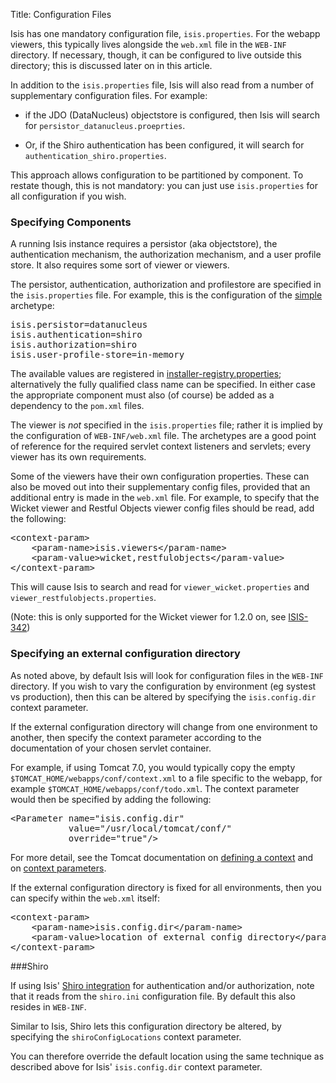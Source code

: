 Title: Configuration Files

Isis has one mandatory configuration file, `isis.properties`.  For the webapp viewers, this typically lives alongside the `web.xml` file in the `WEB-INF` directory.  If necessary, though, it can be configured to live outside this directory; this is discussed later on in this article.

In addition to the `isis.properties` file, Isis will also read from a number of supplementary configuration files.  For example:

* if the JDO (DataNucleus) objectstore is configured, then Isis will search for `persistor_datanucleus.proeprties`.

* Or, if the Shiro authentication has been configured, it will search for `authentication_shiro.properties`.

This approach allows configuration to be partitioned by component.  To restate though, this is not mandatory: you can just use `isis.properties` for all configuration if you wish.

### Specifying Components

A running Isis instance requires a persistor (aka objectstore), the authentication mechanism, the authorization mechanism, and a user profile store.  It also requires some sort of viewer or viewers.

The persistor, authentication, authorization and profilestore are specified in the `isis.properties` file.  For example, this is the configuration of the [simple](../intro/getting-started/simple-archetype.html) archetype:

<pre>
isis.persistor=datanucleus
isis.authentication=shiro
isis.authorization=shiro
isis.user-profile-store=in-memory
</pre>

The available values are registered in [installer-registry.properties](https://raw.github.com/apache/isis/master/core/runtime/src/main/resources/org/apache/isis/core/runtime/installer-registry.properties); alternatively the fully qualified class name can be specified.  In either case the appropriate component must also (of course) be added as a dependency to the `pom.xml` files.  

The viewer is *not* specified in the `isis.properties` file; rather it is implied by the configuration of `WEB-INF/web.xml` file.  The archetypes are a good point of reference for the required servlet context listeners and servlets; every viewer has its own requirements.

Some of the viewers have their own configuration properties.  These can also be moved out into their supplementary config files, provided that an additional entry is made in the `web.xml` file.  For example, to specify that the Wicket viewer and Restful Objects viewer config files should be read, add the following:

<pre>
&lt;context-param&gt;
    &lt;param-name&gt;isis.viewers&lt;/param-name&gt;
    &lt;param-value&gt;wicket,restfulobjects&lt;/param-value&gt;
&lt;/context-param&gt;
</pre>

This will cause Isis to search and read for `viewer_wicket.properties` and `viewer_restfulobjects.properties`.

(Note: this is only supported for the Wicket viewer for 1.2.0 on, see [ISIS-342](https://issues.apache.org/jira/browse/ISIS-342))

### Specifying an external configuration directory

As noted above, by default Isis will look for configuration files in the `WEB-INF` directory.  If you wish to vary the configuration by environment (eg systest vs production), then this can be altered by specifying the `isis.config.dir` context parameter.

If the external configuration directory will change from one environment to another, then specify the context parameter according to the documentation of your chosen servlet container.

For example, if using Tomcat 7.0, you would typically copy the empty `$TOMCAT_HOME/webapps/conf/context.xml` to a file specific to the webapp, for example `$TOMCAT_HOME/webapps/conf/todo.xml`.  The context parameter would then be specified by adding the following:

<pre>
&lt;Parameter name="isis.config.dir"
           value="/usr/local/tomcat/conf/"
           override="true"/&gt;
</pre>

For more detail, see the Tomcat documentation on [defining a context](http://tomcat.apache.org/tomcat-7.0-doc/config/context.html#Defining_a_context) and on [context parameters](http://tomcat.apache.org/tomcat-7.0-doc/config/context.html#Context_Parameters).
     
If the external configuration directory is fixed for all environments, then you can specify within the `web.xml` itself:

<pre>
&lt;context-param&gt;
    &lt;param-name&gt;isis.config.dir&lt;/param-name&gt;
    &lt;param-value&gt;location of external config directory&lt;/param-value&gt;
&lt;/context-param&gt;
</pre>



###Shiro

If using Isis' [Shiro integration](../components/security/shiro/about.html) for authentication and/or authorization, note that it reads from the `shiro.ini` configuration file.  By default this also resides in `WEB-INF`.

Similar to Isis, Shiro lets this configuration directory be altered, by specifying the `shiroConfigLocations` context parameter.

You can therefore override the default location using the same technique as described above for Isis' `isis.config.dir` context parameter.



